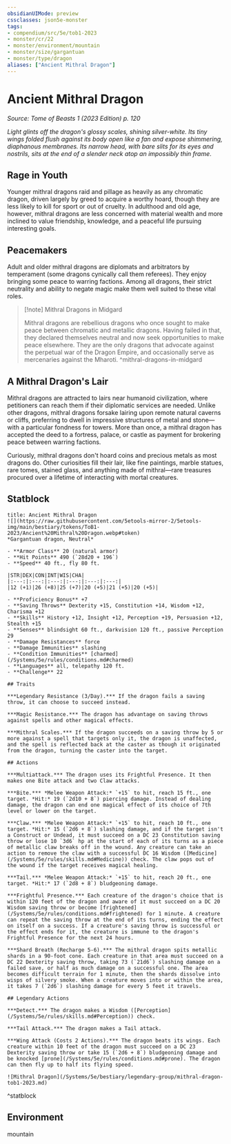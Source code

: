```yaml
---
obsidianUIMode: preview
cssclasses: json5e-monster
tags:
- compendium/src/5e/tob1-2023
- monster/cr/22
- monster/environment/mountain
- monster/size/gargantuan
- monster/type/dragon
aliases: ["Ancient Mithral Dragon"]
---
```

# Ancient Mithral Dragon
*Source: Tome of Beasts 1 (2023 Edition) p. 120*  

*Light glints off the dragon's glossy scales, shining silver-white. Its tiny wings folded flush against its body open like a fan and expose shimmering, diaphanous membranes. Its narrow head, with bare slits for its eyes and nostrils, sits at the end of a slender neck atop an impossibly thin frame*.

## Rage in Youth

Younger mithral dragons raid and pillage as heavily as any chromatic dragon, driven largely by greed to acquire a worthy hoard, though they are less likely to kill for sport or out of cruelty. In adulthood and old age, however, mithral dragons are less concerned with material wealth and more inclined to value friendship, knowledge, and a peaceful life pursuing interesting goals.

## Peacemakers

Adult and older mithral dragons are diplomats and arbitrators by temperament (some dragons cynically call them referees). They enjoy bringing some peace to warring factions. Among all dragons, their strict neutrality and ability to negate magic make them well suited to these vital roles.

> [!note] Mithral Dragons in Midgard
> 
> Mithral dragons are rebellious dragons who once sought to make peace between chromatic and metallic dragons. Having failed in that, they declared themselves neutral and now seek opportunities to make peace elsewhere. They are the only dragons that advocate against the perpetual war of the Dragon Empire, and occasionally serve as mercenaries against the Mharoti.
^mithral-dragons-in-midgard

## A Mithral Dragon's Lair

Mithral dragons are attracted to lairs near humanoid civilization, where petitioners can reach them if their diplomatic services are needed. Unlike other dragons, mithral dragons forsake lairing upon remote natural caverns or cliffs, preferring to dwell in impressive structures of metal and stone—with a particular fondness for towers. More than once, a mithral dragon has accepted the deed to a fortress, palace, or castle as payment for brokering peace between warring factions.

Curiously, mithral dragons don't hoard coins and precious metals as most dragons do. Other curiosities fill their lair, like fine paintings, marble statues, rare tomes, stained glass, and anything made of mithral—rare treasures procured over a lifetime of interacting with mortal creatures.

## Statblock

```ad-statblock
title: Ancient Mithral Dragon
![](https://raw.githubusercontent.com/5etools-mirror-2/5etools-img/main/bestiary/tokens/ToB1-2023/Ancient%20Mithral%20Dragon.webp#token)
*Gargantuan dragon, Neutral*

- **Armor Class** 20 (natural armor)
- **Hit Points** 490 (`28d20 + 196`)
- **Speed** 40 ft., fly 80 ft.

|STR|DEX|CON|INT|WIS|CHA|
|:---:|:---:|:---:|:---:|:---:|:---:|
|12 (+1)|26 (+8)|25 (+7)|20 (+5)|21 (+5)|20 (+5)|

- **Proficiency Bonus** +7
- **Saving Throws** Dexterity +15, Constitution +14, Wisdom +12, Charisma +12
- **Skills** History +12, Insight +12, Perception +19, Persuasion +12, Stealth +15
- **Senses** blindsight 60 ft., darkvision 120 ft., passive Perception 29
- **Damage Resistances** force
- **Damage Immunities** slashing
- **Condition Immunities** [charmed](/Systems/5e/rules/conditions.md#charmed)
- **Languages** all, telepathy 120 ft.
- **Challenge** 22

## Traits

***Legendary Resistance (3/Day).*** If the dragon fails a saving throw, it can choose to succeed instead.

***Magic Resistance.*** The dragon has advantage on saving throws against spells and other magical effects.

***Mithral Scales.*** If the dragon succeeds on a saving throw by 5 or more against a spell that targets only it, the dragon is unaffected, and the spell is reflected back at the caster as though it originated from the dragon, turning the caster into the target.

## Actions

***Multiattack.*** The dragon uses its Frightful Presence. It then makes one Bite attack and two Claw attacks.

***Bite.*** *Melee Weapon Attack:* `+15` to hit, reach 15 ft., one target. *Hit:* 19 (`2d10 + 8`) piercing damage. Instead of dealing damage, the dragon can end one magical effect of its choice of 7th level or lower on the target.

***Claw.*** *Melee Weapon Attack:* `+15` to hit, reach 10 ft., one target. *Hit:* 15 (`2d6 + 8`) slashing damage, and if the target isn't a Construct or Undead, it must succeed on a DC 23 Constitution saving throw or lose 10 `3d6` hp at the start of each of its turns as a piece of metallic claw breaks off in the wound. Any creature can take an action to remove the claw with a successful DC 16 Wisdom ([Medicine](/Systems/5e/rules/skills.md#Medicine)) check. The claw pops out of the wound if the target receives magical healing.

***Tail.*** *Melee Weapon Attack:* `+15` to hit, reach 20 ft., one target. *Hit:* 17 (`2d8 + 8`) bludgeoning damage.

***Frightful Presence.*** Each creature of the dragon's choice that is within 120 feet of the dragon and aware of it must succeed on a DC 20 Wisdom saving throw or become [frightened](/Systems/5e/rules/conditions.md#frightened) for 1 minute. A creature can repeat the saving throw at the end of its turns, ending the effect on itself on a success. If a creature's saving throw is successful or the effect ends for it, the creature is immune to the dragon's Frightful Presence for the next 24 hours.

***Shard Breath (Recharge 5-6).*** The mithral dragon spits metallic shards in a 90-foot cone. Each creature in that area must succeed on a DC 22 Dexterity saving throw, taking 73 (`21d6`) slashing damage on a failed save, or half as much damage on a successful one. The area becomes difficult terrain for 1 minute, then the shards dissolve into wisps of silvery smoke. When a creature moves into or within the area, it takes 7 (`2d6`) slashing damage for every 5 feet it travels.

## Legendary Actions

***Detect.*** The dragon makes a Wisdom ([Perception](/Systems/5e/rules/skills.md#Perception)) check.

***Tail Attack.*** The dragon makes a Tail attack.

***Wing Attack (Costs 2 Actions).*** The dragon beats its wings. Each creature within 10 feet of the dragon must succeed on a DC 23 Dexterity saving throw or take 15 (`2d6 + 8`) bludgeoning damage and be knocked [prone](/Systems/5e/rules/conditions.md#prone). The dragon can then fly up to half its flying speed.

![Mithral Dragon](/Systems/5e/bestiary/legendary-group/mithral-dragon-tob1-2023.md)
```
^statblock

## Environment

mountain